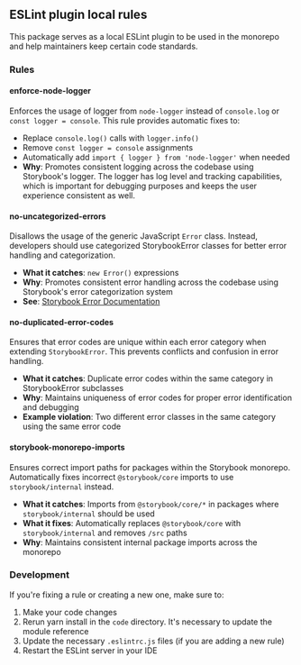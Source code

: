 ## ESLint plugin local rules

This package serves as a local ESLint plugin to be used in the monorepo and help maintainers keep certain code standards.

### Rules

#### enforce-node-logger

Enforces the usage of logger from `node-logger` instead of `console.log` or `const logger = console`. This rule provides automatic fixes to:

- Replace `console.log()` calls with `logger.info()`
- Remove `const logger = console` assignments
- Automatically add `import { logger } from 'node-logger'` when needed
- **Why**: Promotes consistent logging across the codebase using Storybook's logger. The logger has log level and tracking capabilities, which is important for debugging purposes and keeps the user experience consistent as well.

#### no-uncategorized-errors

Disallows the usage of the generic JavaScript `Error` class. Instead, developers should use categorized StorybookError classes for better error handling and categorization.

- **What it catches**: `new Error()` expressions
- **Why**: Promotes consistent error handling across the codebase using Storybook's error categorization system
- **See**: [Storybook Error Documentation](https://github.com/storybookjs/storybook/blob/next/code/core/src/ERRORS.md)

#### no-duplicated-error-codes

Ensures that error codes are unique within each error category when extending `StorybookError`. This prevents conflicts and confusion in error handling.

- **What it catches**: Duplicate error codes within the same category in StorybookError subclasses
- **Why**: Maintains uniqueness of error codes for proper error identification and debugging
- **Example violation**: Two different error classes in the same category using the same error code

#### storybook-monorepo-imports

Ensures correct import paths for packages within the Storybook monorepo. Automatically fixes incorrect `@storybook/core` imports to use `storybook/internal` instead.

- **What it catches**: Imports from `@storybook/core/*` in packages where `storybook/internal` should be used
- **What it fixes**: Automatically replaces `@storybook/core` with `storybook/internal` and removes `/src` paths
- **Why**: Maintains consistent internal package imports across the monorepo

### Development

If you're fixing a rule or creating a new one, make sure to:

1. Make your code changes
2. Rerun yarn install in the `code` directory. It's necessary to update the module reference
3. Update the necessary `.eslintrc.js` files (if you are adding a new rule)
4. Restart the ESLint server in your IDE
